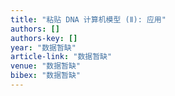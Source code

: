 ```yaml
---
title: "粘贴 DNA 计算机模型 (Ⅱ): 应用"
authors: []
authors-key: []
year: "数据暂缺"
article-link: "数据暂缺"
venue: "数据暂缺"
bibex: "数据暂缺"
---
```

